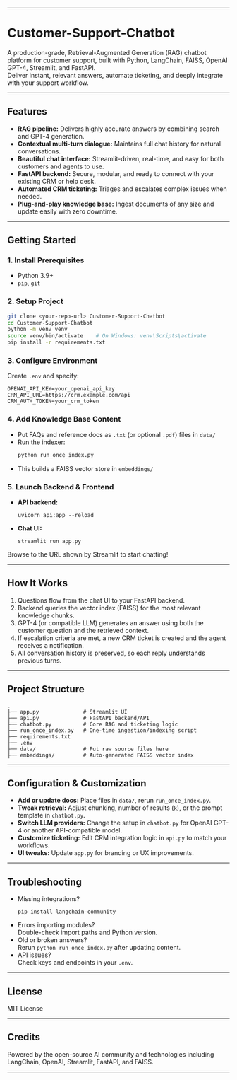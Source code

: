 ***

# Customer-Support-Chatbot

A production-grade, Retrieval-Augmented Generation (RAG) chatbot platform for customer support, built with Python, LangChain, FAISS, OpenAI GPT-4, Streamlit, and FastAPI.  
Deliver instant, relevant answers, automate ticketing, and deeply integrate with your support workflow.

***

## Features

- **RAG pipeline:** Delivers highly accurate answers by combining search and GPT-4 generation.
- **Contextual multi-turn dialogue:** Maintains full chat history for natural conversations.
- **Beautiful chat interface:** Streamlit-driven, real-time, and easy for both customers and agents to use.
- **FastAPI backend:** Secure, modular, and ready to connect with your existing CRM or help desk.
- **Automated CRM ticketing:** Triages and escalates complex issues when needed.
- **Plug-and-play knowledge base:** Ingest documents of any size and update easily with zero downtime.

***

## Getting Started

### 1. Install Prerequisites

- Python 3.9+
- `pip`, `git`

### 2. Setup Project

```sh
git clone <your-repo-url> Customer-Support-Chatbot
cd Customer-Support-Chatbot
python -m venv venv
source venv/bin/activate    # On Windows: venv\Scripts\activate
pip install -r requirements.txt
```


### 3. Configure Environment

Create `.env` and specify:

```env
OPENAI_API_KEY=your_openai_api_key
CRM_API_URL=https://crm.example.com/api
CRM_AUTH_TOKEN=your_crm_token
```


### 4. Add Knowledge Base Content

- Put FAQs and reference docs as `.txt` (or optional `.pdf`) files in `data/`
- Run the indexer:
  ```sh
  python run_once_index.py
  ```
- This builds a FAISS vector store in `embeddings/`

### 5. Launch Backend & Frontend

- **API backend:**  
  ```
  uvicorn api:app --reload
  ```
- **Chat UI:**  
  ```
  streamlit run app.py
  ```


Browse to the URL shown by Streamlit to start chatting!

***

## How It Works

1. Questions flow from the chat UI to your FastAPI backend.
2. Backend queries the vector index (FAISS) for the most relevant knowledge chunks.
3. GPT-4 (or compatible LLM) generates an answer using both the customer question and the retrieved context.
4. If escalation criteria are met, a new CRM ticket is created and the agent receives a notification.
5. All conversation history is preserved, so each reply understands previous turns.

***

## Project Structure

```text
.
├── app.py              # Streamlit UI
├── api.py              # FastAPI backend/API
├── chatbot.py          # Core RAG and ticketing logic
├── run_once_index.py   # One-time ingestion/indexing script
├── requirements.txt
├── .env
├── data/               # Put raw source files here
├── embeddings/         # Auto-generated FAISS vector index
```


***

## Configuration & Customization

- **Add or update docs:** Place files in `data/`, rerun `run_once_index.py`.
- **Tweak retrieval:** Adjust chunking, number of results (`k`), or the prompt template in `chatbot.py`.
- **Switch LLM providers:** Change the setup in `chatbot.py` for OpenAI GPT-4 or another API-compatible model.
- **Customize ticketing:** Edit CRM integration logic in `api.py` to match your workflows.
- **UI tweaks:** Update `app.py` for branding or UX improvements.

***

## Troubleshooting

- Missing integrations?  
  ```
  pip install langchain-community
  ```
- Errors importing modules?  
  Double-check import paths and Python version.
- Old or broken answers?  
  Rerun `python run_once_index.py` after updating content.
- API issues?  
  Check keys and endpoints in your `.env`.

***

## License

MIT License

***

## Credits

Powered by the open-source AI community and technologies including LangChain, OpenAI, Streamlit, FastAPI, and FAISS.

***

